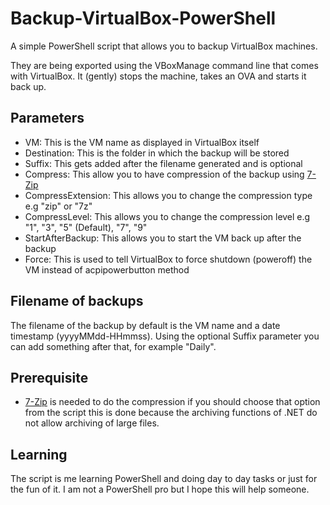 # Backup-VirtualBox-PowerShell
A simple PowerShell script that allows you to backup VirtualBox machines. 

They are being exported using the VBoxManage command line that comes with VirtualBox. It (gently) stops the machine, takes an OVA and starts it back up. 

## Parameters
* VM: This is the VM name as displayed in VirtualBox itself
* Destination: This is the folder in which the backup will be stored
* Suffix: This gets added after the filename generated and is optional
* Compress: This allow you to have compression of the backup using [7-Zip](https://www.7-zip.org/)
* CompressExtension: This allows you to change the compression type e.g "zip" or "7z"
* CompressLevel: This allows you to change the compression level e.g "1", "3", "5" (Default), "7", "9"
* StartAfterBackup: This allows you to start the VM back up after the backup
* Force: This is used to tell VirtualBox to force shutdown (poweroff) the VM instead of acpipowerbutton method

## Filename of backups
The filename of the backup by default is the VM name and a date timestamp (yyyyMMdd-HHmmss). Using the optional Suffix parameter you can add something after that, for example "Daily". 

## Prerequisite
* [7-Zip](https://www.7-zip.org/) is needed to do the compression if you should choose that option from the script this is done because the archiving functions of .NET do not allow archiving of large files. 

## Learning
The script is me learning PowerShell and doing day to day tasks or just for the fun of it. I am not a PowerShell pro but I hope this will help someone. 
